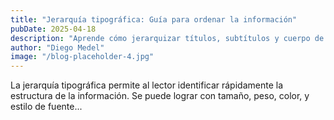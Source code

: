 ```yaml
---
title: "Jerarquía tipográfica: Guía para ordenar la información"
pubDate: 2025-04-18
description: "Aprende cómo jerarquizar títulos, subtítulos y cuerpo de texto para facilitar la lectura."
author: "Diego Medel"
image: "/blog-placeholder-4.jpg"
---
```


La jerarquía tipográfica permite al lector identificar rápidamente la estructura de la información. Se puede lograr con tamaño, peso, color, y estilo de fuente...
